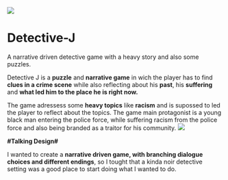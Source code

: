 <img src="https://i.imgur.com/WQ9bZYv.png">

# Detective-J
A narrative driven detective game with a heavy story and also some puzzles.

Detective J is a <b>puzzle</b> and <b>narrative game</b> in wich the player has to find <b>clues in a crime scene</b> while also reflecting about his <b>past</b>, his <b>suffering</b> and <b>what led him to the place he is right now.</b>

The game adressess some <b>heavy topics</b> like <b>racism</b> and is supossed to led the player to reflect about the topics.
The game main protagonist is a young black man entering the police force, while suffering racism from the police force and also being branded as a traitor for his community.
<img src="https://i.imgur.com/yv7zMyz.png">

<b>#Talking Design#</b>

I wanted to create a <b>narrative driven game, with branching dialogue choices and different endings</b>, so I tought that a kinda noir detective setting was a good place to start doing what I wanted to do.

